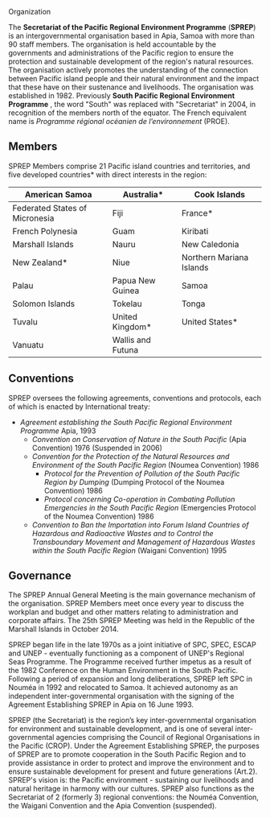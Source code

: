 Organization

The **Secretariat of the Pacific Regional Environment Programme** (**SPREP**)
is an intergovernmental organisation based in Apia, Samoa with more than 90
staff members. The organisation is held accountable by the governments and
administrations of the Pacific region to ensure the protection and sustainable
development of the region's natural resources. The organisation actively
promotes the understanding of the connection between Pacific island people and
their natural environment and the impact that these have on their sustenance
and livelihoods. The organisation was established in 1982. Previously **South
Pacific Regional Environment Programme** , the word "South" was replaced with
"Secretariat" in 2004, in recognition of the members north of the equator. The
French equivalent name is _Programme régional océanien de l’environnement_
(PROE).

## Members

SPREP Members comprise 21 Pacific island countries and territories, and five
developed countries* with direct interests in the region:

American Samoa |  Australia* |  Cook Islands  
---|---|---  
Federated States of Micronesia |  Fiji |  France*   
French Polynesia |  Guam |  Kiribati  
Marshall Islands |  Nauru |  New Caledonia  
New Zealand* |  Niue |  Northern Mariana Islands  
Palau |  Papua New Guinea |  Samoa  
Solomon Islands |  Tokelau |  Tonga  
Tuvalu |  United Kingdom* |  United States*   
Vanuatu |  Wallis and Futuna |   
  
## Conventions

SPREP oversees the following agreements, conventions and protocols, each of
which is enacted by International treaty:

  * _Agreement establishing the South Pacific Regional Environment Programme_ Apia, 1993 
    * _Convention on Conservation of Nature in the South Pacific_ (Apia Convention) 1976 (Suspended in 2006)
    * _Convention for the Protection of the Natural Resources and Environment of the South Pacific Region_ (Noumea Convention) 1986 
      * _Protocol for the Prevention of Pollution of the South Pacific Region by Dumping_ (Dumping Protocol of the Noumea Convention) 1986
      * _Protocol concerning Co-operation in Combating Pollution Emergencies in the South Pacific Region_ (Emergencies Protocol of the Noumea Convention) 1986
    * _Convention to Ban the Importation into Forum Island Countries of Hazardous and Radioactive Wastes and to Control the Transboundary Movement and Management of Hazardous Wastes within the South Pacific Region_ (Waigani Convention) 1995

## Governance

The SPREP Annual General Meeting is the main governance mechanism of the
organisation. SPREP Members meet once every year to discuss the workplan and
budget and other matters relating to administration and corporate affairs. The
25th SPREP Meeting was held in the Republic of the Marshall Islands in October
2014.

SPREP began life in the late 1970s as a joint initiative of SPC, SPEC, ESCAP
and UNEP - eventually functioning as a component of UNEP's Regional Seas
Programme. The Programme received further impetus as a result of the 1982
Conference on the Human Environment in the South Pacific. Following a period
of expansion and long deliberations, SPREP left SPC in Nouméa in 1992 and
relocated to Samoa. It achieved autonomy as an independent inter-governmental
organisation with the signing of the Agreement Establishing SPREP in Apia on
16 June 1993.

SPREP (the Secretariat) is the region’s key inter-governmental organisation
for environment and sustainable development, and is one of several inter-
governmental agencies comprising the Council of Regional Organisations in the
Pacific (CROP). Under the Agreement Establishing SPREP, the purposes of SPREP
are to promote cooperation in the South Pacific Region and to provide
assistance in order to protect and improve the environment and to ensure
sustainable development for present and future generations (Art.2). SPREP's
vision is: the Pacific environment - sustaining our livelihoods and natural
heritage in harmony with our cultures. SPREP also functions as the Secretariat
of 2 (formerly 3) regional conventions: the Nouméa Convention, the Waigani
Convention and the Apia Convention (suspended).